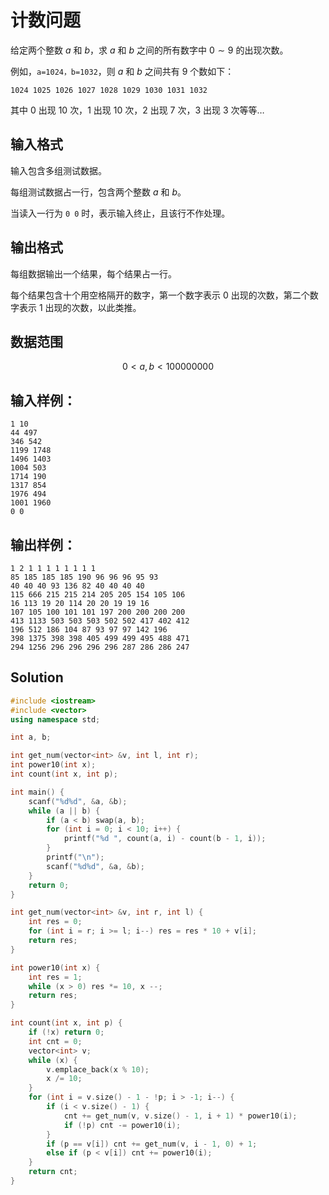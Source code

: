 # 计数问题

给定两个整数 $a$ 和 $b$，求 $a$ 和 $b$ 之间的所有数字中 $0∼9$ 的出现次数。

例如，`a=1024，b=1032`，则 $a$ 和 $b$ 之间共有 $9$ 个数如下：

```text
1024 1025 1026 1027 1028 1029 1030 1031 1032
```

其中 $0$ 出现 $10$ 次，$1$ 出现 $10$ 次，2 出现 $7$ 次，$3$ 出现 $3$ 次等等…

## 输入格式

输入包含多组测试数据。

每组测试数据占一行，包含两个整数 $a$ 和 $b$。

当读入一行为 `0 0` 时，表示输入终止，且该行不作处理。

## 输出格式

每组数据输出一个结果，每个结果占一行。

每个结果包含十个用空格隔开的数字，第一个数字表示 $0$ 出现的次数，第二个数字表示 $1$ 出现的次数，以此类推。

## 数据范围

$$
0 \lt a,b \lt 100000000
$$

## 输入样例：

```text
1 10
44 497
346 542
1199 1748
1496 1403
1004 503
1714 190
1317 854
1976 494
1001 1960
0 0
```

## 输出样例：

```text
1 2 1 1 1 1 1 1 1 1
85 185 185 185 190 96 96 96 95 93
40 40 40 93 136 82 40 40 40 40
115 666 215 215 214 205 205 154 105 106
16 113 19 20 114 20 20 19 19 16
107 105 100 101 101 197 200 200 200 200
413 1133 503 503 503 502 502 417 402 412
196 512 186 104 87 93 97 97 142 196
398 1375 398 398 405 499 499 495 488 471
294 1256 296 296 296 296 287 286 286 247
```

## Solution

```Cpp
#include <iostream>
#include <vector>
using namespace std;

int a, b;

int get_num(vector<int> &v, int l, int r);
int power10(int x);
int count(int x, int p);

int main() {
    scanf("%d%d", &a, &b);
    while (a || b) {
        if (a < b) swap(a, b);
        for (int i = 0; i < 10; i++) {
            printf("%d ", count(a, i) - count(b - 1, i));
        }
        printf("\n");
        scanf("%d%d", &a, &b);
    }
    return 0;
}

int get_num(vector<int> &v, int r, int l) {
    int res = 0;
    for (int i = r; i >= l; i--) res = res * 10 + v[i];
    return res;
}

int power10(int x) {
    int res = 1;
    while (x > 0) res *= 10, x --;
    return res;
}

int count(int x, int p) {
    if (!x) return 0;
    int cnt = 0;
    vector<int> v;
    while (x) {
        v.emplace_back(x % 10);
        x /= 10;
    }
    for (int i = v.size() - 1 - !p; i > -1; i--) {
        if (i < v.size() - 1) {
            cnt += get_num(v, v.size() - 1, i + 1) * power10(i);
            if (!p) cnt -= power10(i);
        }
        if (p == v[i]) cnt += get_num(v, i - 1, 0) + 1;
        else if (p < v[i]) cnt += power10(i);
    }
    return cnt;
}
```
